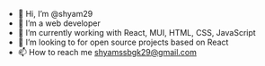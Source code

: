 - 👋 Hi, I’m @shyam29
- 👀 I’m a web developer
- 🌱 I’m currently working with React, MUI, HTML, CSS, JavaScript
- 💞️ I’m looking to for open source projects based on React 
- 📫 How to reach me shyamssbgk29@gmail.com


<!---
shyam2929/shyam2929 is a ✨ special ✨ repository because its `README.md` (this file) appears on your GitHub profile.
You can click the Preview link to take a look at your changes.
--->
